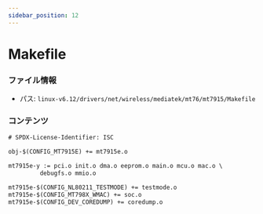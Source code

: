 ```yaml
---
sidebar_position: 12
---
```

# Makefile

### ファイル情報

- パス: `linux-v6.12/drivers/net/wireless/mediatek/mt76/mt7915/Makefile`

### コンテンツ

```txt
# SPDX-License-Identifier: ISC

obj-$(CONFIG_MT7915E) += mt7915e.o

mt7915e-y := pci.o init.o dma.o eeprom.o main.o mcu.o mac.o \
	     debugfs.o mmio.o

mt7915e-$(CONFIG_NL80211_TESTMODE) += testmode.o
mt7915e-$(CONFIG_MT798X_WMAC) += soc.o
mt7915e-$(CONFIG_DEV_COREDUMP) += coredump.o

```
